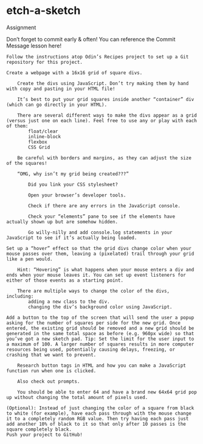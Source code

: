 # etch-a-sketch

Assignment

Don’t forget to commit early & often! You can reference the Commit Message lesson here!

    Follow the instructions atop Odin’s Recipes project to set up a Git repository for this project.

    Create a webpage with a 16x16 grid of square divs.
        
        Create the divs using JavaScript. Don’t try making them by hand with copy and pasting in your HTML file!

        It’s best to put your grid squares inside another “container” div (which can go directly in your HTML).

        There are several different ways to make the divs appear as a grid (versus just one on each line). Feel free to use any or play with each of them:
            float/clear
            inline-block
            flexbox
            CSS Grid

        Be careful with borders and margins, as they can adjust the size of the squares!

        “OMG, why isn’t my grid being created???”

            Did you link your CSS stylesheet?

            Open your browser’s developer tools.

            Check if there are any errors in the JavaScript console.

            Check your “elements” pane to see if the elements have actually shown up but are somehow hidden.

            Go willy-nilly and add console.log statements in your JavaScript to see if it’s actually being loaded.

    Set up a “hover” effect so that the grid divs change color when your mouse passes over them, leaving a (pixelated) trail through your grid like a pen would.

        Hint: “Hovering” is what happens when your mouse enters a div and ends when your mouse leaves it. You can set up event listeners for either of those events as a starting point.

        There are multiple ways to change the color of the divs, including:
            adding a new class to the div.
            changing the div’s background color using JavaScript.

    Add a button to the top of the screen that will send the user a popup asking for the number of squares per side for the new grid. Once entered, the existing grid should be removed and a new grid should be generated in the same total space as before (e.g. 960px wide) so that you’ve got a new sketch pad. Tip: Set the limit for the user input to a maximum of 100. A larger number of squares results in more computer resources being used, potentially causing delays, freezing, or crashing that we want to prevent.

        Research button tags in HTML and how you can make a JavaScript function run when one is clicked.

        Also check out prompts.

        You should be able to enter 64 and have a brand new 64x64 grid pop up without changing the total amount of pixels used.
        
    (Optional): Instead of just changing the color of a square from black to white (for example), have each pass through with the mouse change it to a completely random RGB value. Then try having each pass just add another 10% of black to it so that only after 10 passes is the square completely black.
    Push your project to GitHub!

